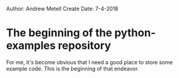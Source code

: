 Author: Andrew Metell
Create Date: 7-4-2018
# The beginning of the python-examples repository

For me, it's become obvious that I need a good place to store some example code.
This is the beginning of that endeavor.
